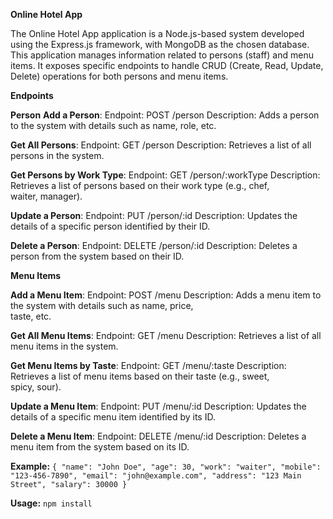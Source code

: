 **Online Hotel App**

The Online Hotel App application is a Node.js-based system developed using the Express.js framework, with MongoDB as the chosen database. This application manages information related to persons (staff) and menu items. It exposes specific endpoints to handle CRUD (Create, Read, Update, Delete) operations for both persons and menu items.

**Endpoints**

**Person**
**Add a Person**:
   Endpoint: POST /person
   Description: Adds a person to the system with details such as name, role, etc.

**Get All Persons**:
   Endpoint: GET /person
   Description: Retrieves a list of all persons in the system.
   
**Get Persons by Work Type**:
    Endpoint: GET /person/:workType
    Description: Retrieves a list of persons based on their work type (e.g., chef,         
    waiter, manager).
    
**Update a Person**:
    Endpoint: PUT /person/:id
    Description: Updates the details of a specific person identified by their ID.
    
**Delete a Person**:
    Endpoint: DELETE /person/:id
    Description: Deletes a person from the system based on their ID.

**Menu Items**

 **Add a Menu Item**:
     Endpoint: POST /menu
     Description: Adds a menu item to the system with details such as name, price,          
     taste, etc.

 **Get All Menu Items**:
     Endpoint: GET /menu
     Description: Retrieves a list of all menu items in the system.

 **Get Menu Items by Taste**:
     Endpoint: GET /menu/:taste
     Description: Retrieves a list of menu items based on their taste (e.g., sweet,         
     spicy, sour).

**Update a Menu Item**:
    Endpoint: PUT /menu/:id
    Description: Updates the details of a specific menu item identified by its ID.

**Delete a Menu Item**:
    Endpoint: DELETE /menu/:id
    Description: Deletes a menu item from the system based on its ID.

**Example:**
`{
  "name": "John Doe",
  "age": 30,
  "work": "waiter",
  "mobile": "123-456-7890",
  "email": "john@example.com",
  "address": "123 Main Street",
  "salary": 30000
  }`

**Usage:**
`npm install`


    
